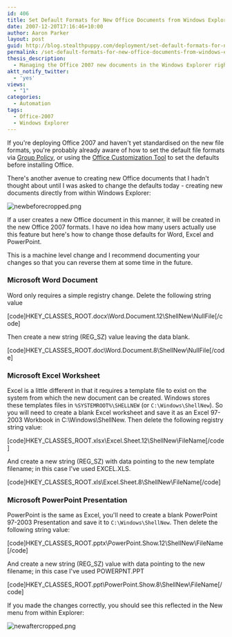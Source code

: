 ```yaml
---
id: 406
title: Set Default Formats for New Office Documents from Windows Explorer
date: 2007-12-20T17:16:46+10:00
author: Aaron Parker
layout: post
guid: http://blog.stealthpuppy.com/deployment/set-default-formats-for-new-office-documents-from-windows-explorer
permalink: /set-default-formats-for-new-office-documents-from-windows-explorer/
thesis_description:
  - Managing the Office 2007 new documents in the Windows Explorer right client/New menu
aktt_notify_twitter:
  - 'yes'
views:
  - "1"
categories:
  - Automation
tags:
  - Office-2007
  - Windows Explorer
---
```

If you're deploying Office 2007 and haven't yet standardised on the new file formats, you're probably already aware of how to set the default file formats via [Group Policy](http://technet2.microsoft.com/Office/en-us/library/07946c8e-9311-42a6-979b-5bc89afb7a661033.mspx?mfr=true), or using the [Office Customization Tool](http://technet2.microsoft.com/Office/en-us/library/9c14db60-b591-41f9-a94b-50627d2daa811033.mspx?mfr=true) to set the defaults before installing Office.

There's another avenue to creating new Office documents that I hadn't thought about until I was asked to change the defaults today - creating new documents directly from within Windows Explorer:

![newbeforecropped.png]({{site.baseurl}}/media/2007/12/newbeforecropped.png) 

If a user creates a new Office document in this manner, it will be created in the new Office 2007 formats. I have no idea how many users actually use this feature but here's how to change those defaults for Word, Excel and PowerPoint.

<p class="important">
  This is a machine level change and I recommend documenting your changes so that you can reverse them at some time in the future.
</p>

### Microsoft Word Document

Word only requires a simple registry change. Delete the following string value

[code]HKEY\_CLASSES\_ROOT\.docx\Word.Document.12\ShellNew\NullFile[/code]

Then create a new string (REG_SZ) value leaving the data blank.

[code]HKEY\_CLASSES\_ROOT\.doc\Word.Document.8\ShellNew\NullFile[/code]

### Microsoft Excel Worksheet

Excel is a little different in that it requires a template file to exist on the system from which the new document can be created. Windows stores these templates files in `%SYSTEMROOT%\SHELLNEW` (or `C:\Windows\ShellNew`). So you will need to create a blank Excel worksheet and save it as an Excel 97-2003 Workbook in C:\Windows\ShellNew. Then delete the following registry string value:

[code]HKEY\_CLASSES\_ROOT\.xlsx\Excel.Sheet.12\ShellNew\FileName[/code]

And create a new string (REG_SZ) with data pointing to the new template filename; in this case I've used EXCEL.XLS.

[code]HKEY\_CLASSES\_ROOT\.xls\Excel.Sheet.8\ShellNew\FileName[/code]

### Microsoft PowerPoint Presentation

PowerPoint is the same as Excel, you'll need to create a blank PowerPoint 97-2003 Presentation and save it to `C:\Windows\ShellNew`. Then delete the following string value:

[code]HKEY\_CLASSES\_ROOT\.pptx\PowerPoint.Show.12\ShellNew\FileName[/code]

And create a new string (REG_SZ) value with data pointing to the new filename; in this case I've used POWERPNT.PPT

[code]HKEY\_CLASSES\_ROOT\.ppt\PowerPoint.Show.8\ShellNew\FileName[/code]

If you made the changes correctly, you should see this reflected in the New menu from within Explorer:

![newaftercropped.png]({{site.baseurl}}/media/2007/12/newaftercropped.png)